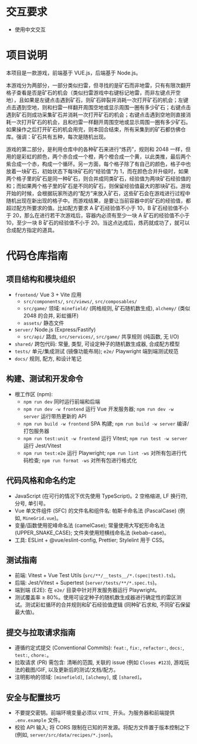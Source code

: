 # 交互要求

- 使用中文交互

# 项目说明

本项目是一款游戏，前端基于 VUE.js，后端基于 Node.js。

本游戏分为两部分，一部分类似扫雷，但寻找的是矿石而非地雷，只有有限次翻开格子查看是否是矿石的机会（类似扫雷游戏中右键标记地雷，而非左键点开空地），且如果是左键点击遇到矿石，则矿石碎裂并消耗一次打开矿石的机会；左键点击遇到空地，则和扫雷一样翻开周围空地或显示周围一圈有多少矿石；右键点击遇到矿石则成功采集矿石并消耗一次打开矿石的机会；右键点击遇到空地则直接消耗一次打开矿石的机会，且和扫雷一样翻开周围空地或显示周围一圈有多少矿石。如果操作之后打开矿石的机会用完，则本回合结束，所有采集到的矿石都仿佛仓库。强调：矿石共有五种，每次是随机出现。

游戏的第二部分，是利用仓库中的各种矿石来进行“炼药”，规则和 2048 一样，但用的是彩虹的颜色，两个赤合成一个橙，两个橙合成一个黄，以此类推，最后两个紫合成一个赤，构成一个循环。另一方面，每个格子除了有自己的颜色，格子中也放着一块矿石，初始状态下每块矿石的“经验值”为 1，而在颜色合并升级时，如果两个格子里的矿石是同一种矿石，则合并成同类矿石，经验值为两块矿石经验值的和；而如果两个格子里的矿石是不同的矿石，则保留经验值最大的那块矿石。游戏开始的时候，会根据玩家所选的“配方”来放入矿石，这些矿石会在游戏进行过程中随机出现在新出现的格子中。而游戏结果，是要让当前容器中的矿石的经验值，都超过配方所要求的值。比如配方要求 A 矿石经验值不小于 10，B 矿石经验值不小于 20，那么在进行若干次游戏后，容器内必须有至少一块 A 矿石的经验值不小于 10，至少一块 B 矿石的经验值不小于 20。当这点达成后，炼药就成功了，就可以合成配方指定的道具。

# 代码仓库指南

## 项目结构和模块组织

- `frontend/` Vue 3 + Vite 应用
  - `src/components/`, `src/views/`, `src/composables/`
  - `src/game/` 领域: `minefield/` (网格规则, 矿石随机数生成), `alchemy/` (类似 2048 的合并, 彩虹循环)
  - `assets/` 静态文件
- `server/` Node.js (Express/Fastify)
  - `src/api/` 路由, `src/services/`, `src/game/` 共享规则 (纯函数, 无 I/O)
- `shared/` 跨包代码: 常量, 类型, 可设定种子的随机数生成器, 合成配方模型
- `tests/` 单元/集成测试 (镜像功能布局); `e2e/` Playwright 端到端测试规范
- `docs/` 规则, 配方, 和设计笔记

## 构建、测试和开发命令

- 根工作区 (npm):
  - `npm run dev` 同时运行前端和后端
  - `npm run dev -w frontend` 运行 Vue 开发服务器; `npm run dev -w server` 运行带热更新的 API
  - `npm run build -w frontend` SPA 构建; `npm run build -w server` 编译/打包服务器
  - `npm run test:unit -w frontend` 运行 Vitest; `npm run test -w server` 运行 Jest/Vitest
  - `npm run test:e2e` 运行 Playwright; `npm run lint -ws` 对所有包进行代码检查; `npm run format -ws` 对所有包进行格式化

## 代码风格和命名约定

- JavaScript (在可行的情况下优先使用 TypeScript)。2 空格缩进, LF 换行符, 分号, 单引号。
- Vue 单文件组件 (SFC) 的文件名和组件名: 帕斯卡命名法 (PascalCase) (例如, `MineGrid.vue`)。
- 变量/函数使用驼峰命名法 (camelCase); 常量使用大写蛇形命名法 (UPPER_SNAKE_CASE); 文件夹使用短横线命名法 (kebab-case)。
- 工具: ESLint + @vue/eslint-config, Prettier; Stylelint 用于 CSS。

## 测试指南

- 前端: Vitest + Vue Test Utils (`src/**/__tests__/*.(spec|test).ts`)。
- 后端: Jest/Vitest + Supertest (`server/tests/**/*.spec.ts`)。
- 端到端 (E2E): 在 `e2e/` 目录中针对开发服务器运行 Playwright。
- 测试覆盖率 ≥ 80%。使用可设定种子的随机数生成器进行确定性的雷区测试。测试彩虹循环的合并规则和矿石经验值逻辑 (同种矿石求和, 不同矿石保留最大值)。

## 提交与拉取请求指南

- 遵循约定式提交 (Conventional Commits): `feat:`, `fix:`, `refactor:`, `docs:`, `test:`, `chore:`。
- 拉取请求 (PR) 需包含: 清晰的范围, 关联的 issue (例如 `Closes #123`), 游戏玩法的截图/GIF, 以及更新后的测试/文档/配方。
- 注明影响的领域: `[minefield]`, `[alchemy]`, 或 `[shared]`。

## 安全与配置技巧

- 不要提交密钥。前端环境变量必须以 `VITE_` 开头。为服务器和前端提供 `.env.example` 文件。
- 校验 API 输入; 将 CORS 限制在已知的开发源。将配方文件置于版本控制之下 (例如, `server/src/data/recipes/*.json`)。